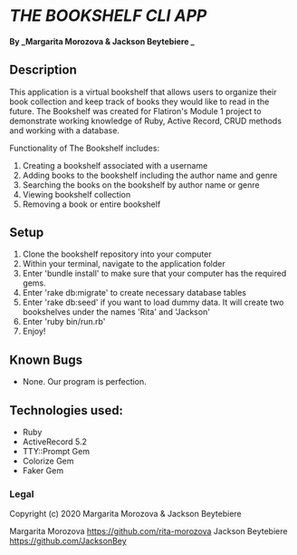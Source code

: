 # _THE BOOKSHELF CLI APP_

#### By _**Margarita Morozova & Jackson Beytebiere** _

## Description
This application is a virtual bookshelf that allows users to organize their book collection and keep track of books they would like to read in the future. The Bookshelf was created for Flatiron's Module 1 project to demonstrate working knowledge of Ruby, Active Record, CRUD methods and working with a database.

Functionality of The Bookshelf includes:
1. Creating a bookshelf associated with a username
2. Adding books to the bookshelf including the author name and genre
3. Searching the books on the bookshelf by author name or genre
4. Viewing bookshelf collection
5. Removing a book or entire bookshelf

## Setup
1. Clone the bookshelf repository into your computer
2. Within your terminal, navigate to the application folder
3. Enter 'bundle install' to make sure that your computer has the required gems.
4. Enter 'rake db:migrate' to create necessary database tables
5. Enter 'rake db:seed' if you want to load dummy data. It will create two bookshelves under the names 'Rita' and 'Jackson'
6. Enter 'ruby bin/run.rb'
7. Enjoy!

## Known Bugs

* None. Our program is perfection.

## Technologies used:

* Ruby
* ActiveRecord 5.2
* TTY::Prompt Gem
* Colorize Gem
* Faker Gem


### Legal
Copyright (c) 2020 Margarita Morozova & Jackson Beytebiere


Margarita Morozova https://github.com/rita-morozova
Jackson Beytebiere https://github.com/JacksonBey
